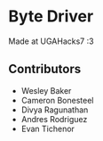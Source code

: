 # Byte Driver

Made at UGAHacks7 :3

## Contributors
* Wesley Baker
* Cameron Bonesteel
* Divya Ragunathan
* Andres Rodriguez
* Evan Tichenor